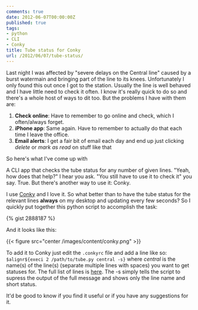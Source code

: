 ```yaml
---
comments: true
date: 2012-06-07T00:00:00Z
published: true
tags:
- python
- CLI
- Conky
title: Tube status for Conky
url: /2012/06/07/tube-status/
---
```


Last night I was affected by "severe delays on the Central line" caused by a burst watermain and bringing part of the line to its knees. Unfortunately I only found this out once I got to the station. Usually the line is well behaved and I have little need to check it often. I know it's really quick to do so and there's a whole host of ways to dit too. But the problems I have with them are:

1. **Check online**: Have to remember to go online and check, which I often/always forget.
2. **iPhone app**: Same again. Have to remember to actually do that each time I leave the office.
3. **Email alerts**: I get a fair bit of email each day and end up just clicking *delete* or *mark as read* on stuff like that

So here's what I've come up with 

<!--more-->

A CLI app that checks the tube status for any number of given lines. "Yeah, how does that help?" I hear you ask. "You still have to use it to check it" you say. True. But there's another way to use it: Conky.

I use [Conky](http://conky.sourceforge.net/) and I love it. So what better than to have the tube status for the relevant lines **always** on my desktop and updating every few seconds? So I quickly put together this python script to accomplish the task:

{% gist 2888187 %}

And it looks like this:

{{< figure src="center /images/content/conky.png" >}}

To add it to Conky just edit the ``.conkyrc`` file and add a line like so: ``$alignr${execi 2 /path/to/tube.py central -s}`` where *central* is the name(s)  of the line(s) (separate multiple lines with spaces) you want to get statuses for. The full list of lines is [here](http://tubeupdates.com/documentation/). The -s simply tells the script to supress the output of the full message and shows only the line name and short status.

It'd be good to know if you find it useful or if you have any suggestions for it.
